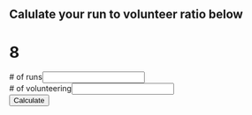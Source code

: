<script src="https://ajax.googleapis.com/ajax/libs/angularjs/1.6.4/angular.min.js"></script>
## Calulate your run to volunteer ratio below

# 8
<style>
.error {
  color:red;
  }
</style>

<script>
  function updateError() {
  alert('val changed');
  }
  function myFunction() {
    var runs = document.getElementById("runs").value;
    var vols = document.getElementById("vols").value;
  
  console.log(runs);
  
  if(runs == null || runs==""){
    document.getElementById("runsError").innerHTML = "Please enter a value";
  }
  else {
   document.getElementById("runsError").innerHTML = "";
  }
  if(vols == null || vols==""){
    document.getElementById("volsError").innerHTML = "Please enter a value";
  }
  else
  {
  document.getElementById("volsError").innerHTML = "";
  }
  
  if (vols!="" && runs!="")
  {
    document.getElementById("p1").innerHTML = runs/vols + ":1" ;
    }
    else
    {
    document.getElementById("p1").innerHTML = "";
    }
}
</script>

<div>
  <div><span># of runs</span><span><input onchange="updateError()" type="number" name="runs" id="runs" value="" /></span><span id="runsError" class="error"></span><br>
  <div><span># of volunteering</span><span><input type="number" name="vols" id="vols" value="" /><span id="volsError" class="error"></span></span>
</div>
    <button onclick="myFunction()">Calculate</button>
    <p id="p1"></p>
